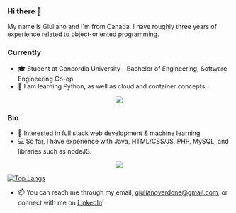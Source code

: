 ### Hi there 👋

My name is Giuliano and I'm from Canada. I have roughly three years of experience related to object-oriented programming.

### Currently

- 🎓 Student at Concordia University - Bachelor of Engineering, Software Engineering Co-op
- 🌱 I am learning Python, as well as cloud and container concepts.
<p align="center">
  <a href="https://skillicons.dev">
    <img src="https://skillicons.dev/icons?i=python,cs" />
  </a>
</p>

### Bio
- 🧠 Interested in full stack web development & machine learning
- 💻 So far, I have experience with Java, HTML/CSS/JS, PHP, MySQL, and libraries such as nodeJS.
<p align="center">
  <a href="https://skillicons.dev">
    <img src="https://skillicons.dev/icons?i=java,html,css,js,php,mysql,nodejs" />
  </a>
</p>

[![Top Langs](https://github-readme-stats.vercel.app/api/top-langs/?username=Verdone&layout=compact&theme=dark)](https://github.com/Verdone/github-readme-stats)

- 📫 You can reach me through my email, giulianoverdone@gmail.com, or connect with me on [LinkedIn](https://www.linkedin.com/in/giuliano-verdone-33186921b/)!
